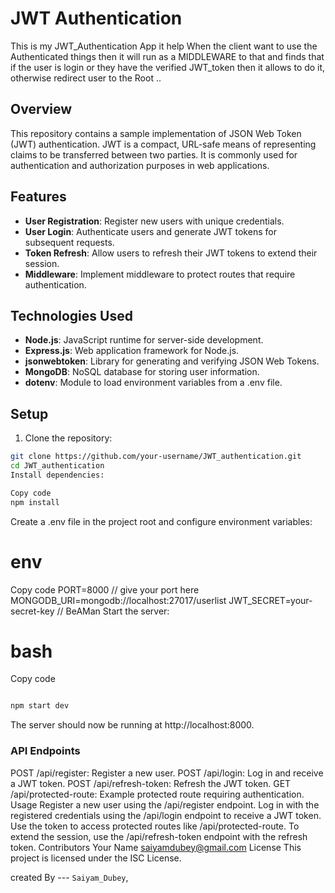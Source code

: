 # JWT Authentication

This is my JWT_Authentication App it help When the client want to use the Authenticated things then it will run as a MIDDLEWARE to that and finds that if the user is login or they have the verified JWT_token then it allows to do it, otherwise redirect user to the Root ..

## Overview

This repository contains a sample implementation of JSON Web Token (JWT) authentication. JWT is a compact, URL-safe means of representing claims to be transferred between two parties. It is commonly used for authentication and authorization purposes in web applications.

## Features

- **User Registration**: Register new users with unique credentials.
- **User Login**: Authenticate users and generate JWT tokens for subsequent requests.
- **Token Refresh**: Allow users to refresh their JWT tokens to extend their session.
- **Middleware**: Implement middleware to protect routes that require authentication.

## Technologies Used

- **Node.js**: JavaScript runtime for server-side development.
- **Express.js**: Web application framework for Node.js.
- **jsonwebtoken**: Library for generating and verifying JSON Web Tokens.
- **MongoDB**: NoSQL database for storing user information.
- **dotenv**: Module to load environment variables from a .env file.

## Setup

1. Clone the repository:

```bash
git clone https://github.com/your-username/JWT_authentication.git
cd JWT_authentication
Install dependencies:
```

```bash
Copy code
npm install
```

Create a .env file in the project root and configure environment variables:

# env

Copy code
PORT=8000 // give your port here
MONGODB_URI=mongodb://localhost:27017/userlist
JWT_SECRET=your-secret-key // BeAMan
Start the server:

# bash

Copy code

```bash

npm start dev

```

The server should now be running at http://localhost:8000.

### API Endpoints

POST /api/register: Register a new user.
POST /api/login: Log in and receive a JWT token.
POST /api/refresh-token: Refresh the JWT token.
GET /api/protected-route: Example protected route requiring authentication.
Usage
Register a new user using the /api/register endpoint.
Log in with the registered credentials using the /api/login endpoint to receive a JWT token.
Use the token to access protected routes like /api/protected-route.
To extend the session, use the /api/refresh-token endpoint with the refresh token.
Contributors
Your Name saiyamdubey@gmail.com
License
This project is licensed under the ISC License.

created By --- `Saiyam_Dubey`,
